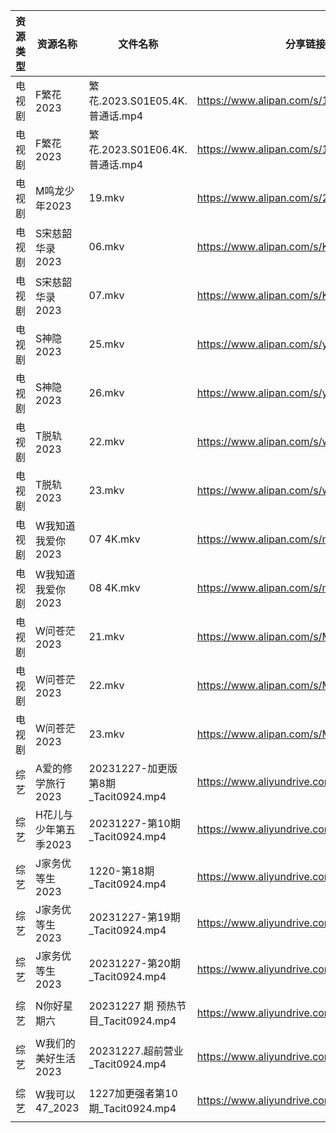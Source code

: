 | 资源类型 | 资源名称          | 文件名称                          | 分享链接                                      | 更新时间                |
| ---- | ------------- | ----------------------------- | ----------------------------------------- | ------------------- |
| 电视剧  | F繁花2023       | 繁花.2023.S01E05.4K.普通话.mp4     | https://www.alipan.com/s/1ySCmMzW5aJ      | 2023-12-28 21:50:04 |
| 电视剧  | F繁花2023       | 繁花.2023.S01E06.4K.普通话.mp4     | https://www.alipan.com/s/1ySCmMzW5aJ      | 2023-12-28 21:50:04 |
| 电视剧  | M鸣龙少年2023     | 19.mkv                        | https://www.alipan.com/s/2HR7qxnbZ7a      | 2023-12-28 00:05:17 |
| 电视剧  | S宋慈韶华录2023    | 06.mkv                        | https://www.alipan.com/s/K2SQadx7TPe      | 2023-12-28 17:20:04 |
| 电视剧  | S宋慈韶华录2023    | 07.mkv                        | https://www.alipan.com/s/K2SQadx7TPe      | 2023-12-28 17:20:04 |
| 电视剧  | S神隐2023       | 25.mkv                        | https://www.alipan.com/s/ygw7ahjrzLJ      | 2023-12-28 00:05:24 |
| 电视剧  | S神隐2023       | 26.mkv                        | https://www.alipan.com/s/ygw7ahjrzLJ      | 2023-12-28 00:05:23 |
| 电视剧  | T脱轨2023       | 22.mkv                        | https://www.alipan.com/s/wqYSXzdAT24      | 2023-12-28 00:05:26 |
| 电视剧  | T脱轨2023       | 23.mkv                        | https://www.alipan.com/s/wqYSXzdAT24      | 2023-12-28 00:05:26 |
| 电视剧  | W我知道我爱你2023   | 07 4K.mkv                     | https://www.alipan.com/s/mWLRxU6RkgQ      | 2023-12-28 17:20:07 |
| 电视剧  | W我知道我爱你2023   | 08 4K.mkv                     | https://www.alipan.com/s/mWLRxU6RkgQ      | 2023-12-28 17:20:07 |
| 电视剧  | W问苍茫2023      | 21.mkv                        | https://www.alipan.com/s/MLG5tsxBqL5      | 2023-12-28 00:05:32 |
| 电视剧  | W问苍茫2023      | 22.mkv                        | https://www.alipan.com/s/MLG5tsxBqL5      | 2023-12-28 00:05:31 |
| 电视剧  | W问苍茫2023      | 23.mkv                        | https://www.alipan.com/s/MLG5tsxBqL5      | 2023-12-28 00:05:31 |
| 综艺   | A爱的修学旅行2023   | 20231227-加更版第8期_Tacit0924.mp4 | https://www.aliyundrive.com/s/EE9WNi94Ftz | 2023-12-28 00:05:38 |
| 综艺   | H花儿与少年第五季2023 | 20231227-第10期_Tacit0924.mp4   | https://www.aliyundrive.com/s/Rb3k2hgSjHJ | 2023-12-28 00:05:46 |
| 综艺   | J家务优等生2023    | 1220-第18期_Tacit0924.mp4       | https://www.aliyundrive.com/s/FJt54CodgfL | 2023-12-28 00:05:49 |
| 综艺   | J家务优等生2023    | 20231227-第19期_Tacit0924.mp4   | https://www.aliyundrive.com/s/FJt54CodgfL | 2023-12-28 00:05:49 |
| 综艺   | J家务优等生2023    | 20231227-第20期_Tacit0924.mp4   | https://www.aliyundrive.com/s/FJt54CodgfL | 2023-12-28 00:05:49 |
| 综艺   | N你好星期六        | 20231227 期 预热节目_Tacit0924.mp4 | https://www.aliyundrive.com/s/QGPr3eRo3pE | 2023-12-28 00:06:03 |
| 综艺   | W我们的美好生活2023  | 20231227.超前营业_Tacit0924.mp4   | https://www.aliyundrive.com/s/zAXrGigJxgY | 2023-12-28 00:06:11 |
| 综艺   | W我可以47_2023   | 1227加更强者第10期_Tacit0924.mp4    | https://www.aliyundrive.com/s/gJexcigG6Qr | 2023-12-28 00:06:13 |
